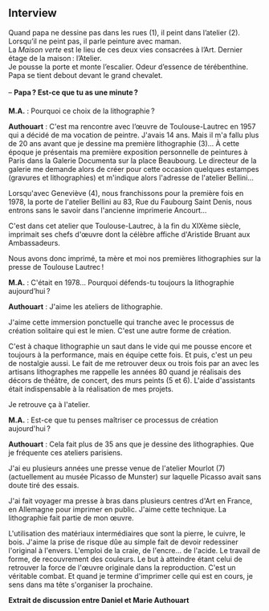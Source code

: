 ## Interview

<div style="column-span: all;margin-bottom: 20px;">
Quand papa ne dessine pas dans les rues (1), il peint dans l’atelier (2). Lorsqu’il ne peint pas, il parle peinture avec maman.<br />
La <em>Maison verte</em> est le lieu de ces deux vies consacrées à l’Art. Dernier étage de la maison&#8239;: l’Atelier.<br />
Je pousse la porte et monte l’escalier. Odeur d’essence de térébenthine. Papa se tient debout devant le grand chevalet.<br /><br />
– <strong>Papa&#8239;? Est-ce que tu as une minute&#8239;?</strong></div>

**M.A.** : Pourquoi ce choix de la lithographie&#8239;?

**Authouart** : C'est ma rencontre avec l’œuvre de Toulouse-Lautrec en 1957 qui a décidé de ma vocation de peintre.
J'avais 14 ans. Mais il m'a fallu plus de 20 ans avant que je dessine ma première lithographie (3)... À cette époque je présentais ma première
exposition personnelle de peintures à Paris dans la Galerie Documenta sur la place Beaubourg. Le directeur de la galerie me demande alors de créer pour cette occasion quelques estampes (gravures et lithographies) et m'indique alors l'adresse de l'atelier Bellini...

Lorsqu'avec Geneviève (4), nous franchissons pour la première fois en 1978, la porte de l'atelier Bellini au 83, Rue du Faubourg Saint Denis,
nous entrons sans le savoir dans l'ancienne imprimerie Ancourt…

C'est dans cet atelier que Toulouse-Lautrec, à la fin du XIXème siècle, imprimait ses chefs d'œuvre dont la célèbre affiche d'Aristide Bruant
aux Ambassadeurs.

Nous avons donc imprimé, ta mère et moi nos premières lithographies sur la presse de Toulouse Lautrec&#8239;!

**M.A.** : C'était en 1978... Pourquoi défends-tu toujours la lithographie aujourd’hui&#8239;?

**Authouart** : J'aime les ateliers de lithographie.

J'aime cette immersion ponctuelle qui tranche avec le processus de création solitaire qui est le mien. C'est une autre forme de création.

C'est à chaque lithographie un saut dans le vide qui me pousse encore et toujours à la performance, mais en équipe cette fois. Et puis, c'est un peu de nostalgie aussi. Le fait de me retrouver deux ou trois fois par an avec les artisans lithographes me rappelle les années 80
quand je réalisais des décors de théâtre, de concert, des murs peints (5 et 6). L'aide d'assistants était indispensable à la réalisation de mes projets.

Je retrouve ça à l'atelier.

**M.A.** : Est-ce que tu penses maîtriser ce processus de création aujourd'hui&#8239;?

**Authouart** : Cela fait plus de 35 ans que je dessine des lithographies. Que je fréquente ces ateliers parisiens.

J'ai eu plusieurs années une presse venue de l'atelier Mourlot (7) (actuellement au musée Picasso de Munster) sur laquelle Picasso avait sans doute tiré des essais.

J'ai fait voyager ma presse à bras dans plusieurs centres d'Art
en France, en Allemagne pour imprimer en public. J'aime cette technique. La lithographie fait partie de mon œuvre.

L'utilisation des matériaux intermédiaires que sont la pierre, le cuivre, le bois. J'aime la prise de risque dûe au simple fait de devoir redessiner l'original à l'envers. L'emploi de la craie, de l'encre... de l'acide. Le travail de forme, de recouvrement des couleurs. Le but à atteindre étant celui de retrouver la force de l'œuvre originale dans la reproduction. C'est un véritable combat.
Et quand je termine d'imprimer celle qui est en cours, je sens dans ma tête s'organiser la prochaine.

**Extrait de discussion entre Daniel et Marie Authouart**
